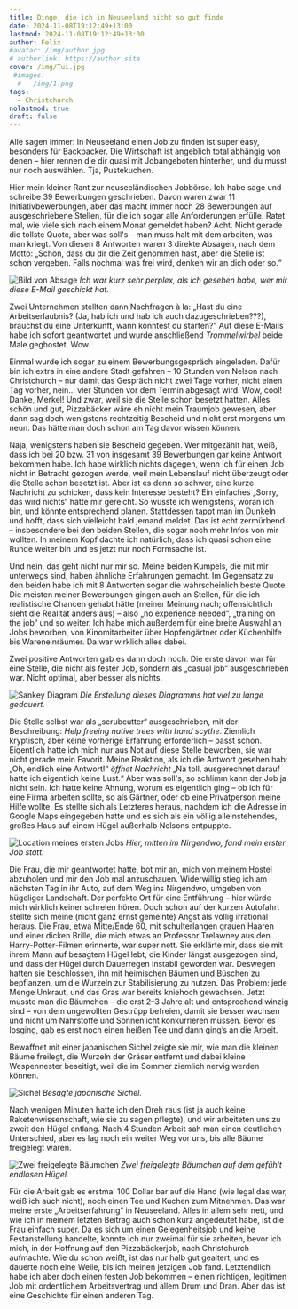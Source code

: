 ```yaml
---
title: Dinge, die ich in Neuseeland nicht so gut finde
date: 2024-11-08T19:12:49+13:00
lastmod: 2024-11-08T19:12:49+13:00
author: Felix
#avatar: /img/author.jpg
# authorlink: https://author.site
cover: /img/Tui.jpg
 #images:
  # - /img/1.png
tags:
  - Christchurch
nolastmod: true
draft: false
---
```


Alle sagen immer: In Neuseeland einen Job zu finden ist super easy, besonders für Backpacker. Die Wirtschaft ist angeblich total abhängig von denen – hier rennen die dir quasi mit Jobangeboten hinterher, und du musst nur noch auswählen. Tja, Pustekuchen.

<!--more-->

Hier mein kleiner Rant zur neuseeländischen Jobbörse. Ich habe sage und schreibe 39 Bewerbungen geschrieben. Davon waren zwar 11 Initiativbewerbungen, aber das macht immer noch 28 Bewerbungen auf ausgeschriebene Stellen, für die ich sogar alle Anforderungen erfülle. Ratet mal, wie viele sich nach einem Monat gemeldet haben? Acht. Nicht gerade die tollste Quote, aber was soll's – man muss halt mit dem arbeiten, was man kriegt. Von diesen 8 Antworten waren 3 direkte Absagen, nach dem Motto: „Schön, dass du dir die Zeit genommen hast, aber die Stelle ist schon vergeben. Falls nochmal was frei wird, denken wir an dich oder so.“

![Bild von Absage](/img/MarkForster.jpg)
_Ich war kurz sehr perplex, als ich gesehen habe, wer mir diese E-Mail geschickt hat._

Zwei Unternehmen stellten dann Nachfragen à la: „Hast du eine Arbeitserlaubnis? (Ja, hab ich und hab ich auch dazugeschrieben???), brauchst du eine Unterkunft, wann könntest du starten?“ Auf diese E-Mails habe ich sofort geantwortet und wurde anschließend *Trommelwirbel* beide Male geghostet. Wow.

Einmal wurde ich sogar zu einem Bewerbungsgespräch eingeladen. Dafür bin ich extra in eine andere Stadt gefahren – 10 Stunden von Nelson nach Christchurch – nur damit das Gespräch nicht zwei Tage vorher, nicht einen Tag vorher, nein... vier Stunden vor dem Termin abgesagt wird. Wow, cool! Danke, Merkel! Und zwar, weil sie die Stelle schon besetzt hatten. Alles schön und gut, Pizzabäcker wäre eh nicht mein Traumjob gewesen, aber dann sag doch wenigstens rechtzeitig Bescheid und nicht erst morgens um neun. Das hätte man doch schon am Tag davor wissen können.

Naja, wenigstens haben sie Bescheid gegeben. Wer mitgezählt hat, weiß, dass ich bei 20 bzw. 31 von insgesamt 39 Bewerbungen gar keine Antwort bekommen habe. Ich habe wirklich nichts dagegen, wenn ich für einen Job nicht in Betracht gezogen werde, weil mein Lebenslauf nicht überzeugt oder die Stelle schon besetzt ist. Aber ist es denn so schwer, eine kurze Nachricht zu schicken, dass kein Interesse besteht? Ein einfaches „Sorry, das wird nichts“ hätte mir gereicht. So wüsste ich wenigstens, woran ich bin, und könnte entsprechend planen. Stattdessen tappt man im Dunkeln und hofft, dass sich vielleicht bald jemand meldet. Das ist echt zermürbend – insbesondere bei den beiden Stellen, die sogar noch mehr Infos von mir wollten. In meinem Kopf dachte ich natürlich, dass ich quasi schon eine Runde weiter bin und es jetzt nur noch Formsache ist.

Und nein, das geht nicht nur mir so. Meine beiden Kumpels, die mit mir unterwegs sind, haben ähnliche Erfahrungen gemacht. Im Gegensatz zu den beiden habe ich mit 8 Antworten sogar die wahrscheinlich beste Quote. Die meisten meiner Bewerbungen gingen auch an Stellen, für die ich realistische Chancen gehabt hätte (meiner Meinung nach; offensichtlich sieht die Realität anders aus) – also „no experience needed“, „training on the job“ und so weiter. Ich habe mich außerdem für eine breite Auswahl an Jobs beworben, von Kinomitarbeiter über Hopfengärtner oder Küchenhilfe bis Wareneinräumer. Da war wirklich alles dabei.

Zwei positive Antworten gab es dann doch noch. Die erste davon war für eine Stelle, die nicht als fester Job, sondern als „casual job“ ausgeschrieben war. Nicht optimal, aber besser als nichts.

![Sankey Diagram](/img/Sankey.jpg)
_Die Erstellung dieses Diagramms hat viel zu lange gedauert._

Die Stelle selbst war als „scrubcutter“ ausgeschrieben, mit der Beschreibung: *Help freeing native trees with hand scythe*. Ziemlich kryptisch, aber keine vorherige Erfahrung erforderlich – passt schon. Eigentlich hatte ich mich nur aus Not auf diese Stelle beworben, sie war nicht gerade mein Favorit. Meine Reaktion, als ich die Antwort gesehen hab: „Oh, endlich eine Antwort!“ *öffnet Nachricht* „Na toll, ausgerechnet darauf hatte ich eigentlich keine Lust.“ Aber was soll's, so schlimm kann der Job ja nicht sein. Ich hatte keine Ahnung, worum es eigentlich ging – ob ich für eine Firma arbeiten sollte, so als Gärtner, oder ob eine Privatperson meine Hilfe wollte. Es stellte sich als Letzteres heraus, nachdem ich die Adresse in Google Maps eingegeben hatte und es sich als ein völlig alleinstehendes, großes Haus auf einem Hügel außerhalb Nelsons entpuppte.

![Location meines ersten Jobs](/img/Location.jpg)
_Hier, mitten im Nirgendwo, fand mein erster Job statt._

Die Frau, die mir geantwortet hatte, bot mir an, mich von meinem Hostel abzuholen und mir den Job mal anzuschauen. Widerwillig stieg ich am nächsten Tag in ihr Auto, auf dem Weg ins Nirgendwo, umgeben von hügeliger Landschaft. Der perfekte Ort für eine Entführung – hier würde mich wirklich keiner schreien hören. Doch schon auf der kurzen Autofahrt stellte sich meine (nicht ganz ernst gemeinte) Angst als völlig irrational heraus. Die Frau, etwa Mitte/Ende 60, mit schulterlangen grauen Haaren und einer dicken Brille, die mich etwas an Professor Trelawney aus den Harry-Potter-Filmen erinnerte, war super nett. Sie erklärte mir, dass sie mit ihrem Mann auf besagtem Hügel lebt, die Kinder längst ausgezogen sind, und dass der Hügel durch Dauerregen instabil geworden war. Deswegen hatten sie beschlossen, ihn mit heimischen Bäumen und Büschen zu bepflanzen, um die Wurzeln zur Stabilisierung zu nutzen. Das Problem: jede Menge Unkraut, und das Gras war bereits kniehoch gewachsen. Jetzt musste man die Bäumchen – die erst 2–3 Jahre alt und entsprechend winzig sind – von dem ungewollten Gestrüpp befreien, damit sie besser wachsen und nicht um Nährstoffe und Sonnenlicht konkurrieren müssen. Bevor es losging, gab es erst noch einen heißen Tee und dann ging’s an die Arbeit.

Bewaffnet mit einer japanischen Sichel zeigte sie mir, wie man die kleinen Bäume freilegt, die Wurzeln der Gräser entfernt und dabei kleine Wespennester beseitigt, weil die im Sommer ziemlich nervig werden können.

![Sichel](/img/Sichel.jpg)
_Besagte japanische Sichel._

Nach wenigen Minuten hatte ich den Dreh raus (ist ja auch keine Raketenwissenschaft, wie sie zu sagen pflegte), und wir arbeiteten uns zu zweit den Hügel entlang. Nach 4 Stunden Arbeit sah man einen deutlichen Unterschied, aber es lag noch ein weiter Weg vor uns, bis alle Bäume freigelegt waren.

![Zwei freigelegte Bäumchen](/img/Hügel.jpg)
_Zwei freigelegte Bäumchen auf dem gefühlt endlosen Hügel._

Für die Arbeit gab es erstmal 100 Dollar bar auf die Hand (wie legal das war, weiß ich auch nicht), noch einen Tee und Kuchen zum Mitnehmen. Das war meine erste „Arbeitserfahrung“ in Neuseeland. Alles in allem sehr nett, und wie ich in meinem letzten Beitrag auch schon kurz angedeutet habe, ist die Frau einfach super. Da es sich um einen Gelegenheitsjob und keine Festanstellung handelte, konnte ich nur zweimal für sie arbeiten, bevor ich mich, in der Hoffnung auf den Pizzabäckerjob, nach Christchurch aufmachte. Wie du schon weißt, ist das nur halb gut gealtert, und es dauerte noch eine Weile, bis ich meinen jetzigen Job fand. Letztendlich habe ich aber doch einen festen Job bekommen – einen richtigen, legitimen Job mit ordentlichem Arbeitsvertrag und allem Drum und Dran. Aber das ist eine Geschichte für einen anderen Tag.